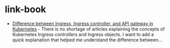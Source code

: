 # link-book
- [Difference between Ingress, Ingress controller, and API gateway in Kubernetes](https://griggheo.medium.com/difference-between-ingress-ingress-controller-and-api-gateway-in-kubernetes-52d75c1854ec) - There is no shortage of articles explaining the concepts of Kubernetes Ingress controllers and Ingress objects. I want to add a quick explanation that helped me understand the difference between…